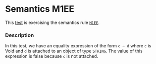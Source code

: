 # Semantics M1EE

This [test](.) is exercising the semantics rule [`M1EE`](../Readme.md).

### Description

In this test, we have an equality expression of the form `c ~ d` where `c` is Void and `d` is attached to an object of type `STRING`. The value of this expression is false because `c` is not attached.
